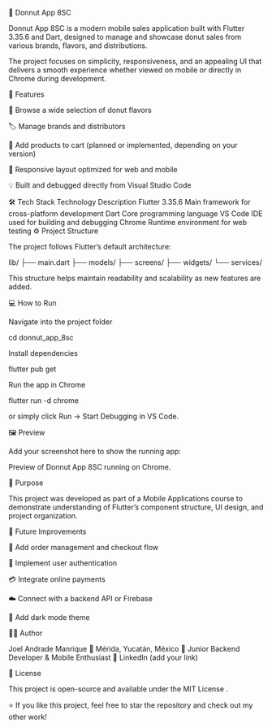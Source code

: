 🍩 Donnut App 8SC

Donnut App 8SC is a modern mobile sales application built with Flutter 3.35.6 and Dart, designed to manage and showcase donut sales from various brands, flavors, and distributions.

The project focuses on simplicity, responsiveness, and an appealing UI that delivers a smooth experience whether viewed on mobile or directly in Chrome during development.

🚀 Features

🧁 Browse a wide selection of donut flavors

🏷️ Manage brands and distributors

🛒 Add products to cart (planned or implemented, depending on your version)

📱 Responsive layout optimized for web and mobile

💡 Built and debugged directly from Visual Studio Code

🛠️ Tech Stack
Technology	Description
Flutter 3.35.6	Main framework for cross-platform development
Dart	Core programming language
VS Code	IDE used for building and debugging
Chrome	Runtime environment for web testing
⚙️ Project Structure

The project follows Flutter’s default architecture:

lib/
├── main.dart
├── models/
├── screens/
├── widgets/
└── services/


This structure helps maintain readability and scalability as new features are added.

💻 How to Run

Navigate into the project folder

cd donnut_app_8sc


Install dependencies

flutter pub get


Run the app in Chrome

flutter run -d chrome


or simply click Run → Start Debugging in VS Code.

🖼️ Preview

Add your screenshot here to show the running app:

Preview of Donnut App 8SC running on Chrome.

🎯 Purpose

This project was developed as part of a Mobile Applications course to demonstrate understanding of Flutter’s component structure, UI design, and project organization.

🧭 Future Improvements

🧾 Add order management and checkout flow

🔐 Implement user authentication

💳 Integrate online payments

☁️ Connect with a backend API or Firebase

🌙 Add dark mode theme

👨‍💻 Author

Joel Andrade Manrique
📍 Mérida, Yucatán, México
💼 Junior Backend Developer & Mobile Enthusiast
🔗 LinkedIn
 (add your link)

📜 License

This project is open-source and available under the MIT License
.

⭐ If you like this project, feel free to star the repository and check out my other work!
